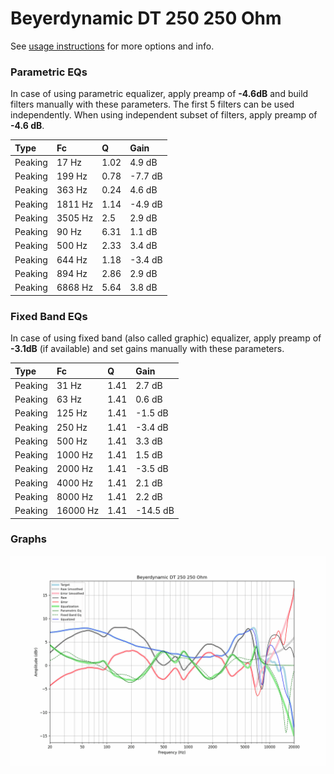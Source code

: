 # Beyerdynamic DT 250 250 Ohm
See [usage instructions](https://github.com/jaakkopasanen/AutoEq#usage) for more options and info.

### Parametric EQs
In case of using parametric equalizer, apply preamp of **-4.6dB** and build filters manually
with these parameters. The first 5 filters can be used independently.
When using independent subset of filters, apply preamp of **-4.6 dB**.

| Type    | Fc      |    Q | Gain    |
|:--------|:--------|:-----|:--------|
| Peaking | 17 Hz   | 1.02 | 4.9 dB  |
| Peaking | 199 Hz  | 0.78 | -7.7 dB |
| Peaking | 363 Hz  | 0.24 | 4.6 dB  |
| Peaking | 1811 Hz | 1.14 | -4.9 dB |
| Peaking | 3505 Hz | 2.5  | 2.9 dB  |
| Peaking | 90 Hz   | 6.31 | 1.1 dB  |
| Peaking | 500 Hz  | 2.33 | 3.4 dB  |
| Peaking | 644 Hz  | 1.18 | -3.4 dB |
| Peaking | 894 Hz  | 2.86 | 2.9 dB  |
| Peaking | 6868 Hz | 5.64 | 3.8 dB  |

### Fixed Band EQs
In case of using fixed band (also called graphic) equalizer, apply preamp of **-3.1dB**
(if available) and set gains manually with these parameters.

| Type    | Fc       |    Q | Gain     |
|:--------|:---------|:-----|:---------|
| Peaking | 31 Hz    | 1.41 | 2.7 dB   |
| Peaking | 63 Hz    | 1.41 | 0.6 dB   |
| Peaking | 125 Hz   | 1.41 | -1.5 dB  |
| Peaking | 250 Hz   | 1.41 | -3.4 dB  |
| Peaking | 500 Hz   | 1.41 | 3.3 dB   |
| Peaking | 1000 Hz  | 1.41 | 1.5 dB   |
| Peaking | 2000 Hz  | 1.41 | -3.5 dB  |
| Peaking | 4000 Hz  | 1.41 | 2.1 dB   |
| Peaking | 8000 Hz  | 1.41 | 2.2 dB   |
| Peaking | 16000 Hz | 1.41 | -14.5 dB |

### Graphs
![](./Beyerdynamic%20DT%20250%20250%20Ohm.png)